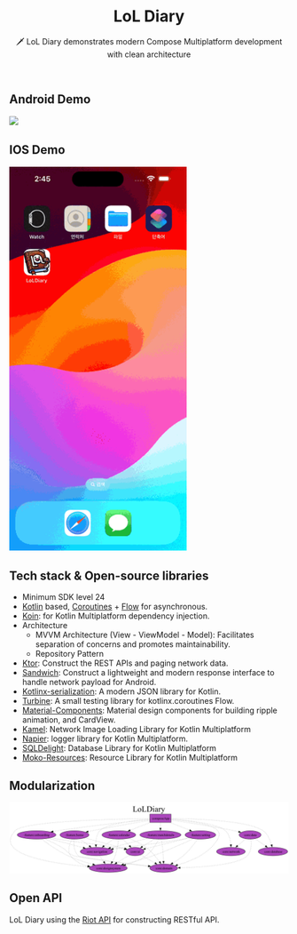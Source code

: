 <h1 align="center">LoL Diary</h1>

<p align="center">  
🗡️ LoL Diary demonstrates modern Compose Multiplatform development with clean architecture
</p>
</br>

## Android Demo
<img src="/preview/android_demo.gif" width="320"/>

## IOS Demo
<img src="/preview/ios_demo.gif" width="320"/>

## Tech stack & Open-source libraries
- Minimum SDK level 24
- [Kotlin](https://kotlinlang.org/) based, [Coroutines](https://github.com/Kotlin/kotlinx.coroutines) + [Flow](https://kotlin.github.io/kotlinx.coroutines/kotlinx-coroutines-core/kotlinx.coroutines.flow/) for asynchronous.
- [Koin](https://github.com/InsertKoinIO/koin): for Kotlin Multiplatform dependency injection.
- Architecture
  - MVVM Architecture (View - ViewModel - Model): Facilitates separation of concerns and promotes maintainability.
  - Repository Pattern
- [Ktor](https://github.com/ktorio/ktor): Construct the REST APIs and paging network data.
- [Sandwich](https://github.com/skydoves/Sandwich): Construct a lightweight and modern response interface to handle network payload for Android.
- [Kotlinx-serialization](https://github.com/Kotlin/kotlinx.serialization): A modern JSON library for Kotlin.
- [Turbine](https://github.com/cashapp/turbine): A small testing library for kotlinx.coroutines Flow.
- [Material-Components](https://github.com/material-components/material-components-android): Material design components for building ripple animation, and CardView.
- [Kamel](https://github.com/Kamel-Media/Kamel): Network Image Loading Library for Kotlin Multiplatform
- [Napier](https://github.com/AAkira/Napier): logger library for Kotlin Multiplatform.
- [SQLDelight](https://github.com/cashapp/sqldelight): Database Library for Kotlin Multiplatform
- [Moko-Resources](https://github.com/icerockdev/moko-resources): Resource Library for Kotlin Multiplatform

## Modularization

![architecture](/preview/dependency_graph.png)

## Open API

LoL Diary using the [Riot API](https://developer.riotgames.com/) for constructing RESTful API.<br>
